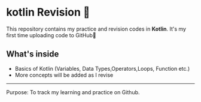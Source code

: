# kotlin Revision 🚀
This repository contains my practice and revision codes in **Kotlin**.
It's my first time uploading code to GitHub🎉

##  What's inside
- Basics of Kotlin (Variables, Data Types,Operators,Loops, Function etc.)
- More concepts will be added as I revise

----
Purpose: To track my learning and practice on Github.
